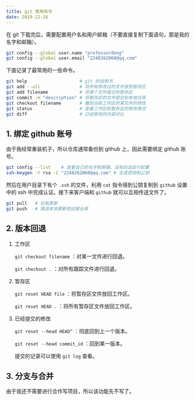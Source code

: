 ```yaml
---
title: git 常用命令
date: 2019-12-26
---
```


在 git 下载完后，需要配置用户名和用户邮箱（不要直接复制下面语句，那是我的名字和邮箱）。

```bash
git config --global user.name "professordeng"
git config --global user.email "2248262060@qq.com"
```

下面记录了最常用的一些命令。

```bash
git help                    # git 的说明书
git add --all               # 将所有修改过的文件放到暂存区
git add filename            # 将某个文件提交到暂存区
git commit -m "description" # 将暂存区的文件提交到本地仓库
git checkout filename       # 撤回当前工作区的某文件的修改
git status                  # 查看工作区和暂存区的修改情况
git diff                    # 已经修改的内容对比
```

## 1. 绑定 github 账号

由于我经常重装机子，所以仓库通常备份到 github 上，因此需要绑定 github 账号。

```bash
git config --list    # 查看自己的名字和邮箱，没有的话自行配置
ssh-keygen -t rsa -C "2248262060@qq.com" # 生成密钥和公钥
```

然后在用户目录下有个 `.ssh` 的文件，利用 `cat` 指令得到公钥复制到 `github` 设置中的 ssh 中完成认证。接下来客户端和 `github` 就可以互相传送文件了。

```bash
git pull   # 拉取更新
git push   # 推送本地更新到远程仓库
```

## 2. 版本回退

1. 工作区

   `git checkout filename` ：对某一文件进行回退。

   `git checkout .` ：对所有跟踪文件进行回退。

2. 暂存区

   `git reset HEAD file` ：将暂存区文件放回工作区。

   `git reset HEAD .` ：将所有暂存区文件放回工作区。

3. 已经提交的修改

   `git reset --head HEAD^` ：彻底回到上一个版本。

   `git reset --head commit_id` ：回到某一版本。

   提交的记录可以使用 `git log` 查看。

## 3. 分支与合并

由于我还不需要进行合作写项目，所以该功能先不写了。